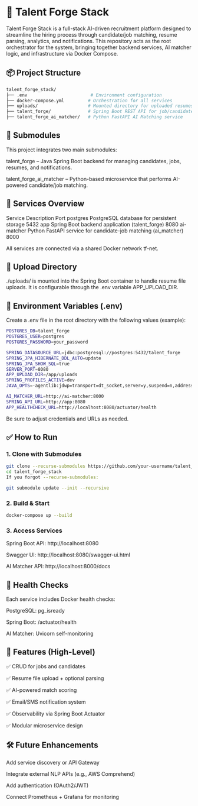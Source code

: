 # 🚀 Talent Forge Stack

Talent Forge Stack is a full-stack AI-driven recruitment platform designed to streamline the hiring process through candidate/job matching, resume parsing, analytics, and notifications. This repository acts as the root orchestrator for the system, bringing together backend services, AI matcher logic, and infrastructure via Docker Compose.

## 📦 Project Structure

```bash
talent_forge_stack/
├── .env                        # Environment configuration
├── docker-compose.yml         # Orchestration for all services
├── uploads/                   # Mounted directory for uploaded resumes
├── talent_forge/              # Spring Boot REST API for job/candidate management
├── talent_forge_ai_matcher/   # Python FastAPI AI Matching service
```

## 🧩 Submodules

This project integrates two main submodules:

talent_forge – Java Spring Boot backend for managing candidates, jobs, resumes, and notifications.

talent_forge_ai_matcher – Python-based microservice that performs AI-powered candidate/job matching.

## 🐳 Services Overview

Service	Description	Port
postgres	PostgreSQL database for persistent storage	5432
app	Spring Boot backend application (talent_forge)	8080
ai-matcher	Python FastAPI service for candidate-job matching (ai_matcher)	8000

All services are connected via a shared Docker network tf-net.

## 📁 Upload Directory

./uploads/ is mounted into the Spring Boot container to handle resume file uploads. It is configurable through the .env variable APP_UPLOAD_DIR.

## 🔐 Environment Variables (.env)

Create a .env file in the root directory with the following values (example):

```bash
POSTGRES_DB=talent_forge
POSTGRES_USER=postgres
POSTGRES_PASSWORD=your_password

SPRING_DATASOURCE_URL=jdbc:postgresql://postgres:5432/talent_forge
SPRING_JPA_HIBERNATE_DDL_AUTO=update
SPRING_JPA_SHOW_SQL=true
SERVER_PORT=8080
APP_UPLOAD_DIR=/app/uploads
SPRING_PROFILES_ACTIVE=dev
JAVA_OPTS=-agentlib:jdwp=transport=dt_socket,server=y,suspend=n,address=*:5005

AI_MATCHER_URL=http://ai-matcher:8000
SPRING_API_URL=http://app:8080
APP_HEALTHCHECK_URL=http://localhost:8080/actuator/health
```

Be sure to adjust credentials and URLs as needed.

## ✅ How to Run

### 1. Clone with Submodules

```bash
git clone --recurse-submodules https://github.com/your-username/talent_forge_stack.git
cd talent_forge_stack
If you forgot --recurse-submodules:
```

```bash
git submodule update --init --recursive
```

### 2. Build & Start

```bash
docker-compose up --build
```

### 3. Access Services

Spring Boot API: http://localhost:8080

Swagger UI: http://localhost:8080/swagger-ui.html

AI Matcher API: http://localhost:8000/docs

## 🧪 Health Checks

Each service includes Docker health checks:

PostgreSQL: pg_isready

Spring Boot: /actuator/health

AI Matcher: Uvicorn self-monitoring

## 🧠 Features (High-Level)

✅ CRUD for jobs and candidates

✅ Resume file upload + optional parsing

✅ AI-powered match scoring

✅ Email/SMS notification system

✅ Observability via Spring Boot Actuator

✅ Modular microservice design

## 🛠️ Future Enhancements

Add service discovery or API Gateway

Integrate external NLP APIs (e.g., AWS Comprehend)

Add authentication (OAuth2/JWT)

Connect Prometheus + Grafana for monitoring